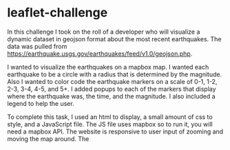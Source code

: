 # leaflet-challenge

In this challenge I took on the roll of a developer who will visualize a dynamic dataset in geojson format about the most recent earthquakes. The data was pulled from https://earthquake.usgs.gov/earthquakes/feed/v1.0/geojson.php. 

I wanted to visualize the earthquakes on a mapbox map. I wanted each earthquake to be a circle with a radius that is determined by the magnitude. Also I wanted to color code the earthquake markers on a scale of 0-1, 1-2, 2-3, 3-4, 4-5, and 5+. I added popups to each of the markers that display where the earthquake was, the time, and the magnitude. I also included a legend to help the user. 

To complete this task, I used an html to display, a small amount of css to style, and a JavaScript file. The JS file uses mapbox so to run it, you will need a mapbox API. The website is responsive to user input of zooming and moving the map around. The 
